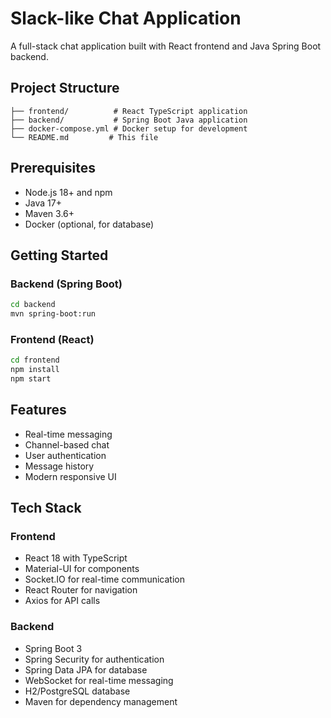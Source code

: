 # Slack-like Chat Application

A full-stack chat application built with React frontend and Java Spring Boot backend.

## Project Structure

```
├── frontend/          # React TypeScript application
├── backend/           # Spring Boot Java application
├── docker-compose.yml # Docker setup for development
└── README.md         # This file
```

## Prerequisites

- Node.js 18+ and npm
- Java 17+
- Maven 3.6+
- Docker (optional, for database)

## Getting Started

### Backend (Spring Boot)
```bash
cd backend
mvn spring-boot:run
```

### Frontend (React)
```bash
cd frontend
npm install
npm start
```

## Features

- Real-time messaging
- Channel-based chat
- User authentication
- Message history
- Modern responsive UI

## Tech Stack

### Frontend
- React 18 with TypeScript
- Material-UI for components
- Socket.IO for real-time communication
- React Router for navigation
- Axios for API calls

### Backend
- Spring Boot 3
- Spring Security for authentication
- Spring Data JPA for database
- WebSocket for real-time messaging
- H2/PostgreSQL database
- Maven for dependency management
